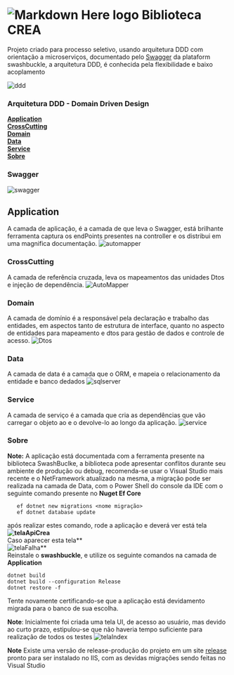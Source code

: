 # ![Markdown Here logo](https://raw.github.com/adam-p/markdown-here/master/src/common/images/icon48.png) Biblioteca CREA
Projeto criado para processo seletivo, usando arquitetura DDD com orientação a microserviços, documentado pelo [Swagger](https://swagger.io/) da plataform swashbuckle, a arquitetura DDD, é conhecida pela flexibilidade e baixo acoplamento

![ddd](https://miro.medium.com/max/641/1*qpHCIA7RDfW89KtSUXGJog.png)

### Arquitetura DDD - Domain Driven Design
**[Application](#Application)**<br>
**[CrossCutting](#CrossCutting)**<br>
**[Domain](#Domain)**<br>
**[Data](#Data)**<br>
**[Service](#Service)**<br>
**[Sobre](#Sobre)**<br>



### Swagger 
![swagger](https://miro.medium.com/max/690/1*3SjT2Dw7tiFFRoEIBbbKvQ.png)


## Application

A camada de aplicação, é a camada de que leva o Swagger, está brilhante ferramenta captura os endPoints presentes na controller e os distribui em uma magnifica documentação.
![automapper]()


### CrossCutting

A camada de referência cruzada, leva os mapeamentos das unidades Dtos e injeção de dependência.
![AutoMapper](https://miro.medium.com/max/700/1*VstWEsGPYwhDG2-KOBVrNQ.png)

### Domain

A camada de domínio é a responsável pela declaração e trabalho das entidades, em aspectos tanto de estrutura de interface, quanto no aspecto de entidades para mapeamento e dtos para gestão de dados e controle de acesso.
![Dtos](https://hangzone.com/wp-content/uploads/2019/04/Blog-DTOs.png)


### Data

A camada de data é a camada que o ORM, e mapeia o relacionamento da entidade e banco dedados
![sqlserver](https://www.iperiusbackup.net/wp-content/uploads/2016/05/1768.sql_logo.png)

### Service

A camada de serviço é a camada que cria as dependências que vão carregar o objeto ao e o devolve-lo ao longo da aplicação.
![service](https://thiagoborges.net.br/wp-content/uploads/2016/09/web_service.png)


### Sobre

**Note:** A aplicação está documentada com a ferramenta presente na biblioteca SwashBuclke, a biblioteca pode apresentar conflitos durante seu ambiente de produção ou debug, recomenda-se usar o Visual Studio mais recente e o NetFramework atualizado na mesma, a migração pode ser realizada na camada de Data, com o Power Shell do console da IDE com o seguinte comando presente no **Nuget Ef Core**  
```
   ef dotnet new migrations <nome migração>
   ef dotnet database update
   ```
   após realizar estes comando, rode a aplicação e deverá ver está tela **<br>
   ![telaApiCrea](https://github.com/joomoraes/Biblioteca-CREA/blob/mainMaster/readMD-images/img3.png?raw=true)**<br>
   Caso aparecer esta tela**<br>
   ![telaFalha](https://github.com/joomoraes/Biblioteca-CREA/blob/mainMaster/readMD-images/img1.png?raw=true)**<br>
   Reinstale o **swashbuckle**, e utilize os seguinte comandos na camada de **Application**
   ```
   dotnet build
   dotnet build --configuration Release
   dotnet restore -f 
   ```
   Tente novamente certificando-se que a aplicação está devidamento migrada para o banco de sua escolha.
   
   **Note**: Inicialmente foi criada uma tela UI, de acesso ao usuário, mas devido ao curto prazo, estipulou-se que não haveria tempo suficiente para realização de todos os testes 
   ![telaIndex](https://github.com/joomoraes/Biblioteca-CREA/blob/mainMaster/readMD-images/img2.png?raw=true)
   
   **Note** Existe uma versão de release-produção do projeto em um site [release](https://github.com/joomoraes/Biblioteca-CREA/blob/mainMaster/ApiBibliotecaCreaReleaseFonteIISDeploy.rar) pronto para ser instalado no IIS, com as devidas migrações sendo feitas no Visual Studio 
   
